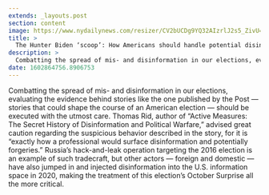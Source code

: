 ```yaml
--- 
extends: _layouts.post 
section: content 
image: https://www.nydailynews.com/resizer/CV2bUCDg9YQ32AIzrlJ2s5_ZivU=/1200x0/top/cloudfront-us-east-1.images.arcpublishing.com/tronc/DWJZSR6ETBGPTB2F6SNZUKY6WA.jpg 
title: > 
  The Hunter Biden ‘scoop’: How Americans should handle potential disinformation 
description: > 
  Combatting the spread of mis- and disinformation in our elections, evaluating the evidence behind stories like the one published by the Post — stories that could shape the course of an American election — should be executed with the utmost care.Thomas Rid, author of “Active Measures: The Secret History of Disinformation and Political Warfare,” advised great caution regarding the suspicious behavior described in the story, for it is “exactly how a professional would surface disinformation and potentially forgeries.” Russia’s hack-and-leak operation targeting the 2016 election is an example of such tradecraft, but other actors — foreign and domestic — have also jumped in and injected disinformation into the U.S. information space in 2020, making the treatment of this election’s October Surprise all the more critical. 
date: 1602864756.8906753 
--- 
```

Combatting the spread of mis- and disinformation in our elections, evaluating the evidence behind stories like the one published by the Post — stories that could shape the course of an American election — should be executed with the utmost care. Thomas Rid, author of “Active Measures: The Secret History of Disinformation and Political Warfare,” advised great caution regarding the suspicious behavior described in the story, for it is “exactly how a professional would surface disinformation and potentially forgeries.” Russia’s hack-and-leak operation targeting the 2016 election is an example of such tradecraft, but other actors — foreign and domestic — have also jumped in and injected disinformation into the U.S. information space in 2020, making the treatment of this election’s October Surprise all the more critical.